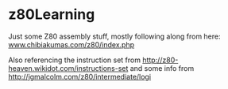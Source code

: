 # z80Learning
Just some Z80 assembly stuff, mostly following along from here: www.chibiakumas.com/z80/index.php

Also referencing the instruction set from http://z80-heaven.wikidot.com/instructions-set and some info from http://jgmalcolm.com/z80/intermediate/logi

